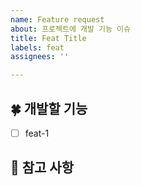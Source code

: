 ```yaml
---
name: Feature request
about: 프로젝트에 개발 기능 이슈
title: Feat Title
labels: feat
assignees: ''

---
```


## 🍀 개발할 기능

<!-- 어떤 기능을 구현할지 말씀해주세요. -->

- [ ] feat-1

## 📖 참고 사항

<!-- 레퍼런스, 스크린샷 등을 넣어 주세요. -->
